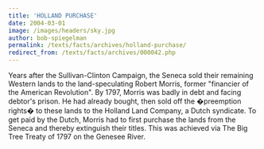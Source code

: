 ```yaml
---
title: 'HOLLAND PURCHASE'
date: 2004-03-01
image: /images/headers/sky.jpg
author: bob-spiegelman
permalink: /texts/facts/archives/holland-purchase/
redirect_from: /texts/facts/archives/000042.php
---
```


Years after the Sullivan-Clinton Campaign, the Seneca sold their remaining Western lands to the land-speculating Robert Morris, former "financier of the American Revolution". By 1797, Morris was badly in debt and facing debtor's prison. He had already bought, then sold off the �preemption rights� to these lands to the Holland Land Company, a Dutch syndicate. To get paid by the Dutch, Morris had to first purchase the lands from the Seneca and thereby extinguish their titles. This was achieved via The Big Tree Treaty of 1797 on the Genesee River.
